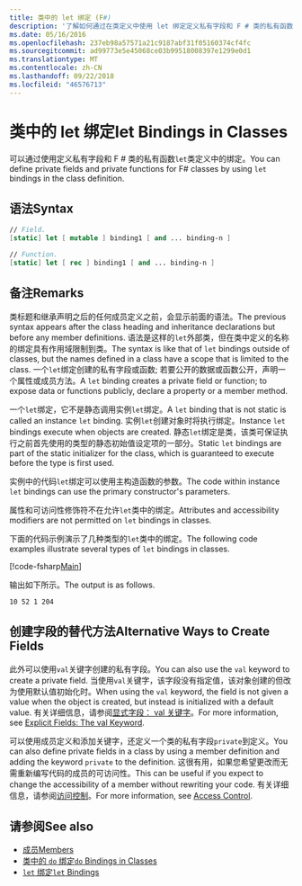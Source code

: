 ```yaml
---
title: 类中的 let 绑定 (F#)
description: '了解如何通过在类定义中使用 let 绑定定义私有字段和 F # 类的私有函数。'
ms.date: 05/16/2016
ms.openlocfilehash: 237eb98a57571a21c9187abf31f05160374cf4fc
ms.sourcegitcommit: ad99773e5e45068ce03b99518008397e1299e0d1
ms.translationtype: MT
ms.contentlocale: zh-CN
ms.lasthandoff: 09/22/2018
ms.locfileid: "46576713"
---
```

# <a name="let-bindings-in-classes"></a><span data-ttu-id="e6e4f-103">类中的 let 绑定</span><span class="sxs-lookup"><span data-stu-id="e6e4f-103">let Bindings in Classes</span></span>

<span data-ttu-id="e6e4f-104">可以通过使用定义私有字段和 F # 类的私有函数`let`类定义中的绑定。</span><span class="sxs-lookup"><span data-stu-id="e6e4f-104">You can define private fields and private functions for F# classes by using `let` bindings in the class definition.</span></span>

## <a name="syntax"></a><span data-ttu-id="e6e4f-105">语法</span><span class="sxs-lookup"><span data-stu-id="e6e4f-105">Syntax</span></span>

```fsharp
// Field.
[static] let [ mutable ] binding1 [ and ... binding-n ]

// Function.
[static] let [ rec ] binding1 [ and ... binding-n ]
```

## <a name="remarks"></a><span data-ttu-id="e6e4f-106">备注</span><span class="sxs-lookup"><span data-stu-id="e6e4f-106">Remarks</span></span>

<span data-ttu-id="e6e4f-107">类标题和继承声明之后的任何成员定义之前，会显示前面的语法。</span><span class="sxs-lookup"><span data-stu-id="e6e4f-107">The previous syntax appears after the class heading and inheritance declarations but before any member definitions.</span></span> <span data-ttu-id="e6e4f-108">语法是这样的`let`外部类，但在类中定义的名称的绑定具有作用域限制到类。</span><span class="sxs-lookup"><span data-stu-id="e6e4f-108">The syntax is like that of `let` bindings outside of classes, but the names defined in a class have a scope that is limited to the class.</span></span> <span data-ttu-id="e6e4f-109">一个`let`绑定创建的私有字段或函数; 若要公开的数据或函数公开，声明一个属性或成员方法。</span><span class="sxs-lookup"><span data-stu-id="e6e4f-109">A `let` binding creates a private field or function; to expose data or functions publicly, declare a property or a member method.</span></span>

<span data-ttu-id="e6e4f-110">一个`let`绑定，它不是静态调用实例`let`绑定。</span><span class="sxs-lookup"><span data-stu-id="e6e4f-110">A `let` binding that is not static is called an instance `let` binding.</span></span> <span data-ttu-id="e6e4f-111">实例`let`创建对象时将执行绑定。</span><span class="sxs-lookup"><span data-stu-id="e6e4f-111">Instance `let` bindings execute when objects are created.</span></span> <span data-ttu-id="e6e4f-112">静态`let`绑定是类，该类可保证执行之前首先使用的类型的静态初始值设定项的一部分。</span><span class="sxs-lookup"><span data-stu-id="e6e4f-112">Static `let` bindings are part of the static initializer for the class, which is guaranteed to execute before the type is first used.</span></span>

<span data-ttu-id="e6e4f-113">实例中的代码`let`绑定可以使用主构造函数的参数。</span><span class="sxs-lookup"><span data-stu-id="e6e4f-113">The code within instance `let` bindings can use the primary constructor's parameters.</span></span>

<span data-ttu-id="e6e4f-114">属性和可访问性修饰符不在允许`let`类中的绑定。</span><span class="sxs-lookup"><span data-stu-id="e6e4f-114">Attributes and accessibility modifiers are not permitted on `let` bindings in classes.</span></span>

<span data-ttu-id="e6e4f-115">下面的代码示例演示了几种类型的`let`类中的绑定。</span><span class="sxs-lookup"><span data-stu-id="e6e4f-115">The following code examples illustrate several types of `let` bindings in classes.</span></span>

[!code-fsharp[Main](../../../../samples/snippets/fsharp/lang-ref-1/snippet3001.fs)]

<span data-ttu-id="e6e4f-116">输出如下所示。</span><span class="sxs-lookup"><span data-stu-id="e6e4f-116">The output is as follows.</span></span>

```
10 52 1 204
```

## <a name="alternative-ways-to-create-fields"></a><span data-ttu-id="e6e4f-117">创建字段的替代方法</span><span class="sxs-lookup"><span data-stu-id="e6e4f-117">Alternative Ways to Create Fields</span></span>

<span data-ttu-id="e6e4f-118">此外可以使用`val`关键字创建的私有字段。</span><span class="sxs-lookup"><span data-stu-id="e6e4f-118">You can also use the `val` keyword to create a private field.</span></span> <span data-ttu-id="e6e4f-119">当使用`val`关键字，该字段没有指定值，该对象创建的但改为使用默认值初始化时。</span><span class="sxs-lookup"><span data-stu-id="e6e4f-119">When using the `val` keyword, the field is not given a value when the object is created, but instead is initialized with a default value.</span></span> <span data-ttu-id="e6e4f-120">有关详细信息，请参阅[显式字段： val 关键字](explicit-fields-the-val-keyword.md)。</span><span class="sxs-lookup"><span data-stu-id="e6e4f-120">For more information, see [Explicit Fields: The val Keyword](explicit-fields-the-val-keyword.md).</span></span>

<span data-ttu-id="e6e4f-121">可以使用成员定义和添加关键字，还定义一个类的私有字段`private`到定义。</span><span class="sxs-lookup"><span data-stu-id="e6e4f-121">You can also define private fields in a class by using a member definition and adding the keyword `private` to the definition.</span></span> <span data-ttu-id="e6e4f-122">这很有用，如果您希望更改而无需重新编写代码的成员的可访问性。</span><span class="sxs-lookup"><span data-stu-id="e6e4f-122">This can be useful if you expect to change the accessibility of a member without rewriting your code.</span></span> <span data-ttu-id="e6e4f-123">有关详细信息，请参阅[访问控制](../access-control.md)。</span><span class="sxs-lookup"><span data-stu-id="e6e4f-123">For more information, see [Access Control](../access-control.md).</span></span>

## <a name="see-also"></a><span data-ttu-id="e6e4f-124">请参阅</span><span class="sxs-lookup"><span data-stu-id="e6e4f-124">See also</span></span>

- [<span data-ttu-id="e6e4f-125">成员</span><span class="sxs-lookup"><span data-stu-id="e6e4f-125">Members</span></span>](index.md)
- [<span data-ttu-id="e6e4f-126">类中的 `do` 绑定</span><span class="sxs-lookup"><span data-stu-id="e6e4f-126">`do` Bindings in Classes</span></span>](do-bindings-in-classes.md)
- [<span data-ttu-id="e6e4f-127">`let` 绑定</span><span class="sxs-lookup"><span data-stu-id="e6e4f-127">`let` Bindings</span></span>](../functions/let-bindings.md)
